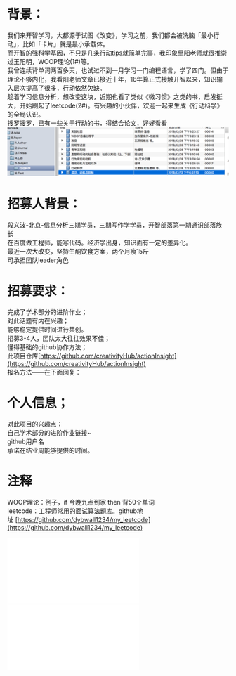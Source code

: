# 背景：

我们来开智学习，大都源于试图《改变》，学习之前，我们都会被洗脑「最小行动」，比如「卡片」就是最小承载体。  
而开智的强科学基因，不只是几条行动tips就简单完事，我印象里阳老师就很推崇过王阳明，WOOP理论(1#)等。  
我曾连续背单词两百多天，也试过不到一月学习一门编程语言，学了四门。但由于理论不够内化，我看阳老师文章已接近十年，16年算正式接触开智以来，知识输入层次提高了很多，行动依然欠缺。  
趁着学习信息分析，想改变这块，近期也看了类似《微习惯》之类的书，启发挺大，开始刷起了leetcode(2#)。有兴趣的小伙伴，欢迎一起来生成《行动科学》的全局认识。  
搜罗搜罗，已有一些关于行动的书，得结合论文，好好看看  
![](media/20181228152502.png)

# 招募人背景：

段义波-北京-信息分析三期学员，三期写作学学员，开智部落第一期通识部落族长   
在百度做工程师，能写代码。经济学出身，知识面有一定的差异化。  
最近一次大改变，坚持生酮饮食方案，两个月瘦15斤  
可承担团队leader角色  

# 招募要求：

完成了学术部分的进阶作业；  
对此话题有内在兴趣；  
能够稳定提供时间进行共创。  
招募3-4人，团队太大往往效果不佳；  
懂得基础的github协作方法；  
此项目仓库[https://github.com/creativityHub/actionInsight](https://github.com/creativityHub/actionInsight)  
报名方法——在下面回复：  

# 个人信息；

对此项目的兴趣点；  
自己学术部分的进阶作业链接~  
github用户名  
承诺在结业周能够提供的时间。  

# 注释

WOOP理论：例子，if 今晚九点到家 then 背50个单词  
leetcode：工程师常用的面试算法题库。github地址 [https://github.com/dybwall1234/my_leetcode](https://github.com/dybwall1234/my_leetcode)

![牛人清单](docs/authors.md)  
![牛刊清单](docs/journals.md)


